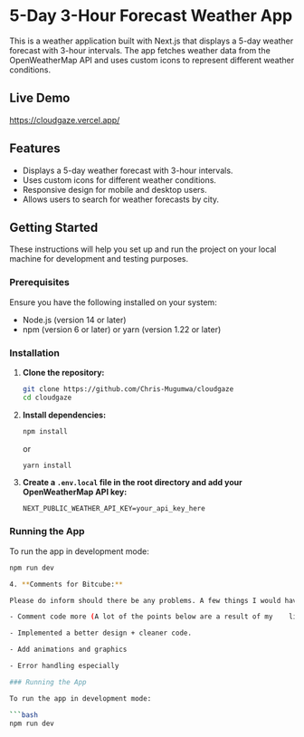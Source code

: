 # 5-Day 3-Hour Forecast Weather App

This is a weather application built with Next.js that displays a 5-day weather
forecast with 3-hour intervals. The app fetches weather data from the
OpenWeatherMap API and uses custom icons to represent different weather
conditions.

## Live Demo

https://cloudgaze.vercel.app/

## Features

-  Displays a 5-day weather forecast with 3-hour intervals.
-  Uses custom icons for different weather conditions.
-  Responsive design for mobile and desktop users.
-  Allows users to search for weather forecasts by city.

## Getting Started

These instructions will help you set up and run the project on your local
machine for development and testing purposes.

### Prerequisites

Ensure you have the following installed on your system:

-  Node.js (version 14 or later)
-  npm (version 6 or later) or yarn (version 1.22 or later)

### Installation

1. **Clone the repository:**

   ```bash
   git clone https://github.com/Chris-Mugumwa/cloudgaze
   cd cloudgaze
   ```

2. **Install dependencies:**

   ```bash
   npm install
   ```

   or

   ```bash
   yarn install
   ```

3. **Create a `.env.local` file in the root directory and add your
   OpenWeatherMap API key:**

   ```env
   NEXT_PUBLIC_WEATHER_API_KEY=your_api_key_here
   ```

### Running the App

To run the app in development mode:

````bash
npm run dev

4. **Comments for Bitcube:**

Please do inform should there be any problems. A few things I would have liked to do would be:

- Comment code more (A lot of the points below are a result of my    limited time schedule so most of this project was rushed but nonetheless a fun challenge)

- Implemented a better design + cleaner code.

- Add animations and graphics

- Error handling especially

### Running the App

To run the app in development mode:

```bash
npm run dev


````
